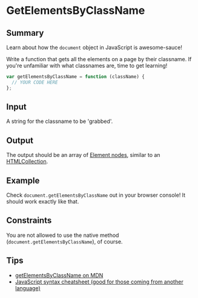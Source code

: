 # GetElementsByClassName

## Summary

Learn about how the `document` object in JavaScript is awesome-sauce!

Write a function that gets all the elements on a page by their classname. If you're unfamiliar with what classnames are, time to get learning!

```javascript
var getElementsByClassName = function (className) {
  // YOUR CODE HERE
};
```

## Input

A string for the classname to be 'grabbed'.

## Output

The output should be an array of [Element nodes](https://developer.mozilla.org/en-US/docs/Web/API/Element), similar to an [HTMLCollection](https://developer.mozilla.org/en-US/docs/Web/API/HTMLCollection).

## Example

Check `document.getElementsByClassName` out in your browser console! It should work exactly like that.

## Constraints

You are not allowed to use the native method (`document.getElementsByClassName`), of course.

## Tips

* [getElementsByClassName on MDN](https://developer.mozilla.org/en/docs/Web/API/Document/getElementsByClassName)
* [JavaScript syntax cheatsheet (good for those coming from another language)](https://www.codementor.io/johnnyb/javascript-cheatsheet-fb54lz08k)
